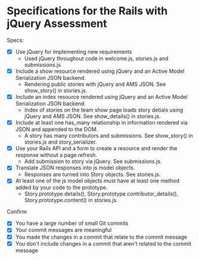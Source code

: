# Specifications for the Rails with jQuery Assessment

Specs:
- [x] Use jQuery for implementing new requirements
	- Used jQuery throughout code in welcome.js, stories.js and submissions.js
- [x] Include a show resource rendered using jQuery and an Active Model Serialization JSON backend.
	- Rendering public stories with jQuery and AMS JSON.  See show_story() in stories.js.
- [x] Include an index resource rendered using jQuery and an Active Model Serialization JSON backend.
	- Index of stories on the team show page loads story detials using jQuery and AMS JSON.  See show_details() in stories.js.
- [x] Include at least one has_many relationship in information rendered via JSON and appended to the DOM.
	- A story has many contributors and submissions.  See show_story() in stories.js and story_serializer.
- [x] Use your Rails API and a form to create a resource and render the response without a page refresh.
	- Add submission to story via jQuery.  See submissions.js.
- [x] Translate JSON responses into js model objects.
	- Responses are turned into Story objects.  See stories.js.
- [x] At least one of the js model objects must have at least one method added by your code to the prototype.
	- Story.prototype.details(), Story.prototype.contributor_details(), Story.prototype.content() in stories.js.

Confirm
- [x] You have a large number of small Git commits
- [x] Your commit messages are meaningful
- [x] You made the changes in a commit that relate to the commit message
- [x] You don't include changes in a commit that aren't related to the commit message
